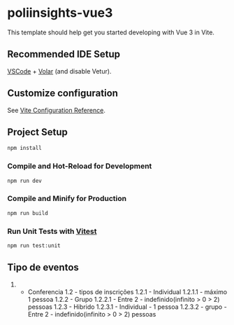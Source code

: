 # poliinsights-vue3

This template should help get you started developing with Vue 3 in Vite.

## Recommended IDE Setup

[VSCode](https://code.visualstudio.com/) + [Volar](https://marketplace.visualstudio.com/items?itemName=Vue.volar) (and disable Vetur).

## Customize configuration

See [Vite Configuration Reference](https://vitejs.dev/config/).

## Project Setup

```sh
npm install
```

### Compile and Hot-Reload for Development

```sh
npm run dev
```

### Compile and Minify for Production

```sh
npm run build
```

### Run Unit Tests with [Vitest](https://vitest.dev/)

```sh
npm run test:unit
```
## Tipo de eventos
1. - Conferencia
1.2 - tipos de inscrições
1.2.1 - Individual
1.2.1.1 - máximo 1 pessoa
1.2.2 - Grupo
1.2.2.1 - Entre 2 - indefinido(infinito > 0 > 2) pessoas
1.2.3 - Hibrido
1.2.3.1 - Individual - 1 pessoa
1.2.3.2 - grupo - Entre 2 - indefinido(infinito > 0 > 2) pessoas
